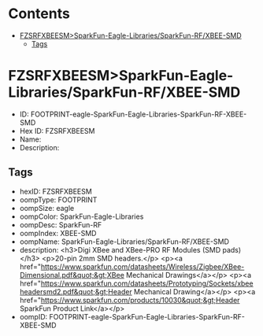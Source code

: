 



Contents
========

* [FZSRFXBEESM>SparkFun-Eagle-Libraries/SparkFun-RF/XBEE-SMD](#fzsrfxbeesmsparkfun-eagle-librariessparkfun-rfxbee-smd)
	* [Tags](#tags)

# FZSRFXBEESM>SparkFun-Eagle-Libraries/SparkFun-RF/XBEE-SMD

- ID: FOOTPRINT-eagle-SparkFun-Eagle-Libraries-SparkFun-RF-XBEE-SMD
- Hex ID: FZSRFXBEESM
- Name: 
- Description: 

## Tags

- hexID: FZSRFXBEESM
- oompType: FOOTPRINT
- oompSize: eagle
- oompColor: SparkFun-Eagle-Libraries
- oompDesc: SparkFun-RF
- oompIndex: XBEE-SMD
- oompName: SparkFun-Eagle-Libraries/SparkFun-RF/XBEE-SMD
- description: &lt;h3&gt;Digi XBee and XBee-PRO RF Modules (SMD pads)&lt;/h3&gt;
&lt;p&gt;20-pin 2mm SMD headers.&lt;/p&gt;
&lt;p&gt;&lt;a href=&quot;https://www.sparkfun.com/datasheets/Wireless/Zigbee/XBee-Dimensional.pdf&quot;&gt;XBee Mechanical Drawings&lt;/a&gt;&lt;/p&gt;
&lt;p&gt;&lt;a href=&quot;https://www.sparkfun.com/datasheets/Prototyping/Sockets/xbeeheadersmd2.pdf&quot;&gt;Header Mechanical Drawing&lt;/a&gt;&lt;/p&gt;
&lt;p&gt;&lt;a href=&quot;https://www.sparkfun.com/products/10030&quot;&gt;Header SparkFun Product Link&lt;/a&gt;&lt;/p&gt;
- oompID: FOOTPRINT-eagle-SparkFun-Eagle-Libraries-SparkFun-RF-XBEE-SMD
